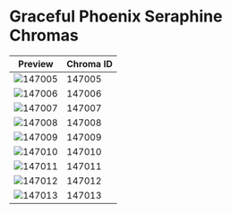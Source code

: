 # Graceful Phoenix Seraphine Chromas

| Preview | Chroma ID |
|---------|-----------|
| ![147005](https://raw.communitydragon.org/latest/plugins/rcp-be-lol-game-data/global/default/v1/champion-chroma-images/147/147005.png) | 147005 |
| ![147006](https://raw.communitydragon.org/latest/plugins/rcp-be-lol-game-data/global/default/v1/champion-chroma-images/147/147006.png) | 147006 |
| ![147007](https://raw.communitydragon.org/latest/plugins/rcp-be-lol-game-data/global/default/v1/champion-chroma-images/147/147007.png) | 147007 |
| ![147008](https://raw.communitydragon.org/latest/plugins/rcp-be-lol-game-data/global/default/v1/champion-chroma-images/147/147008.png) | 147008 |
| ![147009](https://raw.communitydragon.org/latest/plugins/rcp-be-lol-game-data/global/default/v1/champion-chroma-images/147/147009.png) | 147009 |
| ![147010](https://raw.communitydragon.org/latest/plugins/rcp-be-lol-game-data/global/default/v1/champion-chroma-images/147/147010.png) | 147010 |
| ![147011](https://raw.communitydragon.org/latest/plugins/rcp-be-lol-game-data/global/default/v1/champion-chroma-images/147/147011.png) | 147011 |
| ![147012](https://raw.communitydragon.org/latest/plugins/rcp-be-lol-game-data/global/default/v1/champion-chroma-images/147/147012.png) | 147012 |
| ![147013](https://raw.communitydragon.org/latest/plugins/rcp-be-lol-game-data/global/default/v1/champion-chroma-images/147/147013.png) | 147013 |